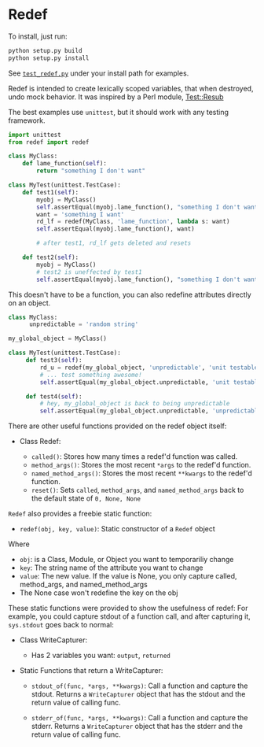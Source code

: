 # Redef

To install, just run:

```bash
python setup.py build
python setup.py install
```

See [`test_redef.py`](/blob/master/test_redef.py) under your install path for examples.

Redef is intended to create lexically scoped variables, that when destroyed, undo mock behavior.
It was inspired by a Perl module, [Test::Resub](http://search.cpan.org/~airwave/Test-Resub-1.02/lib/Test/Resub.pm)

The best examples use `unittest`, but it should work with any testing framework.

```python
import unittest
from redef import redef

class MyClass:
    def lame_function(self):
        return "something I don't want"

class MyTest(unittest.TestCase):
    def test1(self):
        myobj = MyClass()
        self.assertEqual(myobj.lame_function(), "something I don't want")
        want = 'something I want'
        rd_lf = redef(MyClass, 'lame_function', lambda s: want)
        self.assertEqual(myobj.lame_function(), want)

        # after test1, rd_lf gets deleted and resets

    def test2(self):        
        myobj = MyClass()
        # test2 is uneffected by test1
        self.assertEqual(myobj.lame_function(), "something I don't want")
```

This doesn't have to be a function, you can also redefine attributes directly on an object.

```python
class MyClass:
      unpredictable = 'random string'

my_global_object = MyClass()

class MyTest(unittest.TestCase):
     def test3(self):
         rd_u = redef(my_global_object, 'unpredictable', 'unit testable string')
         # ... test something awesome!
         self.assertEqual(my_global_object.unpredictable, 'unit testable string')

     def test4(self):
         # hey, my_global_object is back to being unpredictable
         self.assertEqual(my_global_object.unpredictable, 'unpredictable')
```
         
There are other useful functions provided on the redef object itself:

* Class Redef:

    * `called()`:
        Stores how many times a redef'd function was called.
    * `method_args()`:
        Stores the most recent `*args` to the redef'd function.
    * `named_method_args()`:
        Stores the most recent `**kwargs` to the redef'd function.
    * `reset()`:
        Sets `called`, `method_args`, and `named_method_args` back to the default state of `0, None, None`

`Redef` also provides a freebie static function:

* `redef(obj, key, value)`:
    Static constructor of a `Redef` object

Where
  * `obj`: is a Class, Module, or Object you want to temporariliy change
  * `key`: The string name of the attribute you want to change
  * `value`: The new value.  If the value is None, you only capture called, method_args, and named_method_args
   * The None case won't redefine the key on the obj

These static functions were provided to show the usefulness of redef: 
For example, you could capture stdout of a function call, and after capturing it,
`sys.stdout` goes back to normal:

* Class WriteCapturer:
    * Has 2 variables you want: `output`, `returned`

* Static Functions that return a WriteCapturer:
    * `stdout_of(func, *args, **kwargs)`:
        Call a function and capture the stdout.
        Returns a `WriteCapturer` object that has the stdout and the return value of calling func.

    * `stderr_of(func, *args, **kwargs)`:
        Call a function and capture the stderr.
        Returns a `WriteCapturer` object that has the stderr and the return value of calling func.
        
